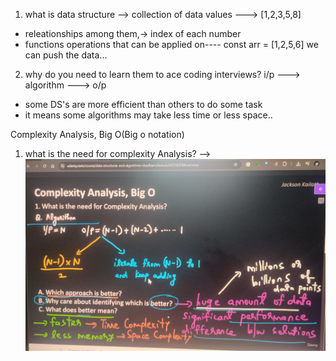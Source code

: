 1. what is data structure
--> collection of data values ---> [1,2,3,5,8] 
- releationships among them,-> index of each number
- functions operations that can be applied on---- const arr = [1,2,5,6] we can push the data...

2. why do you need to learn them to ace coding interviews? 
i/p ---> algorithm ---> o/p
- some DS's are more efficient than others to do some task
- it means some algorithms may take less time or less space..


Complexity Analysis, Big O(Big o notation)
1. what is the need for complexity Analysis?
--> ![alt text](<WhatsApp Image 2025-06-19 at 22.23.11_3cb3c85e.jpg>)
